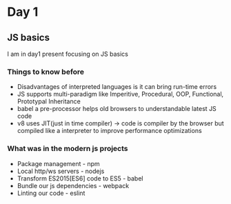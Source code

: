 # Day 1

## JS basics
I am in day1 present focusing on JS basics 

### Things to know before
- Disadvantages of interpreted languages is it can bring run-time errors
- JS supports multi-paradigm like Imperitive, Procedural, OOP, Functional, Prototypal Inheritance
- babel a pre-processor helps old browsers to understandable latest JS code
- v8 uses JIT(just in time compiler) -> code is compiler by the browser but compiled like a interpreter to improve performance optimizations

### What was in the modern js projects
- Package management - npm
- Local http/ws servers - nodejs
- Transform ES2015[ES6] code to ES5 - babel
- Bundle our js dependencies - webpack
- Linting our code - eslint